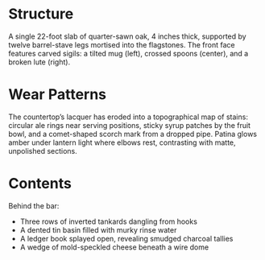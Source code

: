 # Structure
A single 22-foot slab of quarter-sawn oak, 4 inches thick, supported by twelve barrel-stave legs mortised into the flagstones. The front face features carved sigils: a tilted mug (left), crossed spoons (center), and a broken lute (right).

# Wear Patterns
The countertop’s lacquer has eroded into a topographical map of stains: circular ale rings near serving positions, sticky syrup patches by the fruit bowl, and a comet-shaped scorch mark from a dropped pipe. Patina glows amber under lantern light where elbows rest, contrasting with matte, unpolished sections.

# Contents
Behind the bar:
- Three rows of inverted tankards dangling from hooks
- A dented tin basin filled with murky rinse water
- A ledger book splayed open, revealing smudged charcoal tallies
- A wedge of mold-speckled cheese beneath a wire dome
